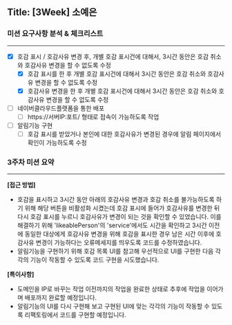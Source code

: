## Title: [3Week] 소예은

### 미션 요구사항 분석 & 체크리스트

---

- [x] 호감 표시 / 호감사유 변경 후, 개별 호감 표시건에 대해서, 3시간 동안은 호감 취소와 호감사유 변경을 할 수 없도록 수정
  - [x] 호감 표시를 한 후 개별 호감 표시건에 대해서 3시간 동안은 호감 취소와 호감사유 변경을 할 수 없도록 수정
  - [x] 호감사유 변경을 한 후 개별 호감 표시건에 대해서 3시간 동안은 호감 취소와 호감사유 변경을 할 수 없도록 수정
- [ ] 네이버클라우드플랫폼을 통한 배포
  - [ ] https://서버IP:포트/ 형태로 접속이 가능하도록 작업
- [ ] 알림기능 구현
  - [ ] 호감 표시를 받았거나 본인에 대한 호감사유가 변경된 경우에 알림 페이지에서 확인이 가능하도록 수정

### 3주차 미션 요약

---

**[접근 방법]**

- 호감을 표시하고 3시간 동안 아래의 호감사유 변경과 호감 취소를 불가능하도록 하기 위해 해당 버튼을 비활성화 시켰는데
호감 표시에 들어가 호감사유를 변경한 뒤 다시 호감 표시를 누르니 호감사유가 변경이 되는 것을 확인할 수 있었습니다.
이를 해결하기 위해 'likeablePerson'의 'service'에서도 시간을 확인하고 3시간 이전에 동일한 대상에게 호감사유 변경을 위해 호감을 표시한 경우
남은 시간 이후에 호감사유 변경이 가능하다는 오류메세지를 띄우도록 코드를 수정하였습니다.
- 알림기능을 구현하기 위해 호감 목록 UI를 참고해 우선적으로 UI를 구현한 다음 각각의 기능이 작동할 수 있도록 코드 구현을 시도했습니다.

**[특이사항]**

- 도메인을 IP로 바꾸는 작업 이전까지의 작업을 완료한 상태로 추후에 작업을 이어가며 배포까지 완료할 예정입니다.
- 알림기능의 UI를 다시 구현해 보고 구현된 UI에 맞는 각각의 기능이 작동할 수 있도록 리팩토링에서 코드를 구현할 예정입니다.
